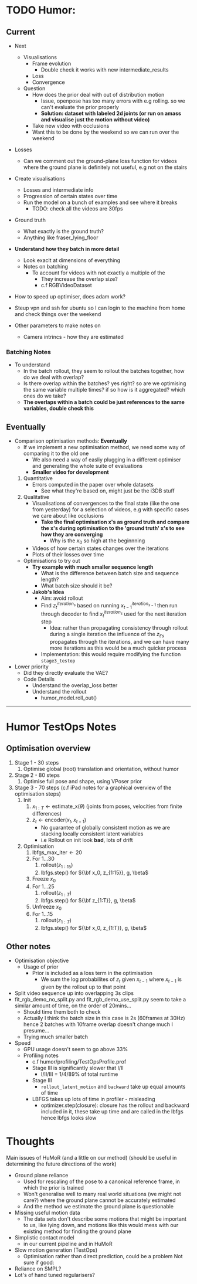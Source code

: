 

# TODO Humor: 
## Current
- Next
    - Visualisations
        - Frame evolution
            - Double check it works with new intermediate_results
        - Loss
        - Convergence
    - Question
        - How does the prior deal with out of distribution motion
            - Issue, openpose has too many errors with e.g rolling. so we can't evaluate the prior properly
            - **Solution: dataset with labeled 2d joints (or run on amass and visualise just the motion without video)**
        - Take new video with occlusions
        - Want this to be done by the weekend so we can run over the weekend

- Losses
    - Can we comment out the ground-plane loss function for videos where the ground plane is definitely not useful, e.g not on the stairs

- Create visualisations
    - Losses and intermediate info
    - Progression of certain states over time
    - Run the model on a bunch of examples and see where it breaks
        - TODO: check all the videos are 30fps
- Ground truth
    - What exactly is the ground truth?
    - Anything like fraser_lying_floor
- **Understand how they batch in more detail**
    - Look exaclt at dimensions of everything
    - Notes on batching
        - To account for videos with not exactly a multiple of the 
            - They increase the overlap size?
            - c.f RGBVideoDataset

- How to speed up optimiser, does adam work?
- Steup vpn and ssh for ubuntu so I can login to the machine from home and check things over the weekend

- Other parameters to make notes on
    - Camera intrincs - how they are estimated

### Batching Notes
* To understand
    * In the batch rollout, they seem to rollout the batches together, how do we deal with overlap?
    * Is there overlap within the batches? yes right? so are we optimising the same variable multiple times? if so how is it aggregated? which ones do we take?
    * **The overlaps within a batch could be just references to the same variables, double check this**

## Eventually
- Comparison optimisation methods: **Eventually**
    - If we implement a new optimisation method, we need some way of comparing it to the old one
        - We also need a way of easliy plugging in a different optimiser and generating the whole suite of evaluations
        - **Smaller video for development**
    1. Quantitative
        - Errors computed in the paper over whole datasets
            - See what they're based on, might just be the i3DB stuff
    2. Qualitative
        - Visualisations of convergences to the final state (like the one from yesterday) for a selection of videos, e.g with specific cases we care about like occlusions
            - **Take the final optimisation x's as ground truth and compare the x's during optimisation to the 'ground truth' x's to see how they are converging**
                - Why is the $x_0$ so high at the beginnning
        - Videos of how certain states changes over the iterations
        - Plots of their losses over time
    - Optimisations to try out
        - **Try example with much smaller sequence length**
            - What is the difference between batch size and sequence length?
            - What batch size should it be?
        - **Jakob's Idea**
            - Aim: avoid rollout
            - Find $z_{t}^{iteration_{s}}$ based on running $x_{t-1}^{iteration_{s-1}}$ then run through decoder to find $x_{t}^{iteration_{s}}$ used for the next iteration step
                - Idea: rather than propagating consistency through rollout during a single iteration the influence of the $z_{t's}$ propagates through the iterations, and we can have many more iterations as this would be a much quicker process
            - Implementation: this would require modifying the function ```stage3_testop```
- Lower priority
    - Did they directly evaluate the VAE?
    - Code Details
        - Understand the overlap_loss better
        - Understand the rollout
            - humor_model.roll_out()





---
# Humor TestOps Notes
## Optimisation overview
1. $\textsf{Stage 1 - 30 steps}$
    1. Optimise global (root) translation and orientation, without humor
2. $\textsf{Stage 2 - 80 steps}$
    1. Optimise full pose and shape, using VPoser prior
3. $\textsf{Stage 3 - 70 steps}$ (c.f iPad notes for a graphical overview of the optimisation steps)
    1. $\textsf{Init}$
        1. $x_{1:T} \gets \textsf{estimate\_x}(\theta)$ (joints from poses, velocities from finite differences)
        2. $z_t \gets \textsf{encoder}(x_t, x_{t-1})$
            - No guarantee of globally consistent motion as we are stacking locally consistent latent variables
            - i.e Rollout on init look **bad**, lots of drift
    2. $\textsf{Optimisation}$
        1. $\textsf{lbfgs\_max\_iter} \gets 20$
        1. $\textsf{For } 1...30$
            1. $\textsf{rollout}(z_{1:15})$
            2. $\textsf{lbfgs.step}()$ for ${\bf x_0, z_{1:15}}, g, \beta$
        1. $\textsf{Freeze } x_0$
        1. $\textsf{For } 1...25$
            1. $\textsf{rollout}(z_{1:T})$
            2. $\textsf{lbfgs.step}()$ for ${\bf z_{1:T}}, g, \beta$
        1. $\textsf{Unfreeze } x_0$
        1. $\textsf{For } 1...15$
            1. $\textsf{rollout}(z_{1:T})$
            2. $\textsf{lbfgs.step}()$ for ${\bf x_0, z_{1:T}}, g, \beta$

## Other notes
- Optimisation objective
    - Usage of prior
        - Prior is included as a loss term in the optimisation
            - We sum the log probabilites of $z_t$ given $x_{t-1}$ where $x_{t-1}$ is given by the rollout up to that point
- Split video sequence up into overlapping 3s clips
- fit_rgb_demo_no_split.py and fit_rgb_demo_use_split.py seem to take a similar amount of time, on the order of 20mins...
    - Should time them both to check
    - Actually I think the batch size in this case is 2s (60frames at 30Hz) hence 2 batches with 10frame overlap doesn't change much I presume...
    - Trying much smaller batch
- Speed
    - GPU usage doesn't seem to go above 33%
    - Profiling notes
        - c.f humor/profiling/TestOpsProfile.prof
        - Stage III is significantly slower that I/II
            - I/II/III = 1/4/89% of total runtime
        - Stage III
            - ```rollout_latent_motion``` and ```backward``` take up equal amounts of time
        - LBFGS takes up lots of time in profiler - misleading
            - optimizer.step(closure): closure has the rollout and backward included in it, these take up time and are called in the lbfgs hence lbfgs looks slow



# Thoughts
Main issues of HuMoR (and a little on our method) (should be useful in determining the future directions of the work)
- Ground plane reliance 
    - Used for rescaling of the pose to a canonical reference frame, in which the prior is trained
    - Won't generalise well to many real world situations (we might not care?) where the ground plane cannot be accurately estimated
    - And the method we estimate the ground plane is questionable
- Missing useful motion data
    - The data sets don't describe some motions that might be important to us, like lying down, and motions like this would mess with our existing method for finding the ground plane
- Simplistic contact model
    - in our current pipeline and in HuMoR
- Slow motion generation (TestOps)
    - Optimisation rather than direct prediction, could be a problem
Not sure if good:
- Reliance on SMPL?
- Lot's of hand tuned regularisers?